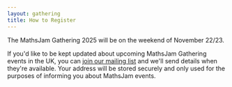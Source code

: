 ```yaml
---
layout: gathering
title: How to Register
---
```


The MathsJam Gathering 2025 will be on the weekend of November 22/23.

If you'd like to be kept updated about upcoming MathsJam Gathering events in the UK, you can <a href="https://c5dd5172.sibforms.com/serve/MUIFAFZqfKRBZSCzMNrzq3YjcQnPNy3DbFHLPInzBFpsf-mXZvTWzIx6jKMedQbdYDy7xL5jUAyLx7dA0yCzXwrZgGq0SydXFFqKkhppVRksaOJF400-5u3qAenMO1TTebODlo6JLIqSwlwuVuggjBgSkF7EugjHI5EpkVLQtH9aVppq1fHe5hBH4GO1aWwlVnhA2DqWiqShsEbY">join our mailing list</a> and we'll send details when they're available. Your address will be stored securely and only used for the purposes of informing you about MathsJam events.
